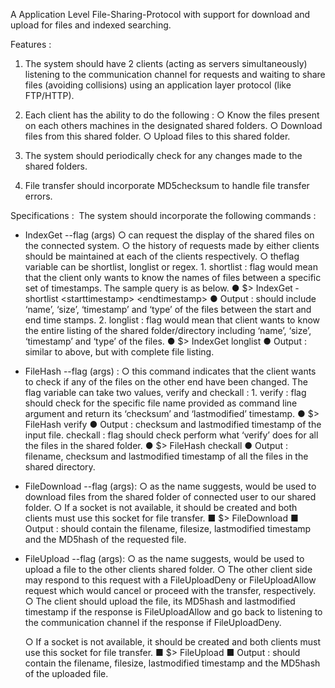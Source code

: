 A   Application   Level   File-Sharing-Protocol   with   support   for   download   and  upload for files and indexed searching. 

Features : 
  1. The   system   should   have 2 clients   (acting   as   servers   simultaneously)   listening   to   the  communication   channel   for   requests   and   waiting   to   share   files   (avoiding   collisions) using an application layer protocol (like FTP/HTTP). 
  2. Each client has the ability to do the following : 
	○ Know   the   files   present on   each   others   machines   in   the   designated   shared  folders. 
	○ Download files​ from this shared folder. 
	○ Upload files​ to this shared folder. 
	 
  3. The system should ​periodically check​ for any changes made to the shared folders. 
  4. File transfer should incorporate ​MD5­checksum​ to handle file transfer errors. 
 
Specifications : ​
The system should incorporate the following commands :­ 
 
 -  IndexGet ­­--flag (args) 
	○ can request the display of the shared files on the connected system. 
	○ the   history   of   requests   made   by   either   clients   should   be   maintained   at   each   of  the clients respectively. 
	○ the ​flag ​variable can be ​shortlist, longlist or regex. 
		1. shortlist   :   ​flag   would   mean   that   the   client   only   wants   to   know   the  names   of   files   between  a   specific   set   of   timestamps.   The   sample   query  is as below. 
			● $> IndexGet ­­shortlist <start­time­stamp> <end­time­stamp> 
			● Output   :   ​should   include   ‘name’,   ‘size’,   ‘timestamp’   and   ‘type’   of  the files between the start and end time stamps. 
		2. longlist   :   ​flag   would   mean   that   client   wants   to   know   the   entire   listing   of  the   shared   folder/directory   including   ‘name’,   ‘size’,   ‘timestamp’   and  ‘type’ of the files. 
			● $> IndexGet ­­longlist 
			● Output : ​similar to above, but with complete file listing. 
		
 
  - FileHash --­­flag (args) : 
	○ this   command   indicates   that   the   client   wants   to   check   if   any   of   the   files   on   the  other   end   have   been   changed.   The   flag   variable   can   take   two   values,  verify  and checkall​ : 
		1. verify   : flag   should   check   for   the   specific   file   name   provided   as  command   line   argument   and return   its   ‘checksum’   and   ‘last­modified’  timestamp. 
			● $> FileHash ­­verify <filename> 
			● Output : ​checksum and last­modified timestamp of the input file. 
		 checkall   :   ​flag   should   check   perform   what   ‘verify’   does   for   all   the   files   in  the shared folder. 
			● $> FileHash ­­checkall 
			● Output   :   ​filename,   checksum   and   last­modified   timestamp   of   all  the files in the shared directory. 

  - FileDownload --­­flag (args): 
	○ as   the   name   suggests,   would   be   used   to   download   files   from   the   shared   folder  of connected user to our shared folder. 
	○ If   a   socket   is   not   available,   it   should   be   created   and   both   clients   must   use   this  socket for file transfer. 
		■ $> FileDownload <filename> 
		■ Output   :   ​should   contain   the   filename,   filesize,   last­modified   timestamp  and the MD5­hash of the requested file. 

  - FileUpload --­­flag (args): 
	○ as   the   name   suggests,   would   be   used   to   upload   a   file   to   the   other   clients  shared folder. 
	○ The   other   client   side   may   respond   to   this   request   with   a   ​FileUploadDeny   ​or FileUploadAllow  request   which   would   cancel   or   proceed   with   the   transfer,  respectively. 
	○ The   client   should   upload   the   file,   its   MD5­hash   and   last­modified   timestamp   if  the   response   is FileUploadAllow   and   go   back   to   listening   to   the   communication  channel if the response if FileUploadDeny. 

	○ If   a   socket   is   not   available,   it   should   be   created   and   both   clients   must   use   this socket for file transfer. 
		■ $> FileUpload <filename> 
		■ Output   :   ​should   contain   the   filename,   filesize,   last­modified   timestamp  and the MD5­hash of the uploaded file. 

